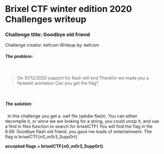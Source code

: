 # Brixel CTF winter edition 2020 Challenges writeup
### Challenge title: Goodbye old friend
Challenge creator: kefcom
Writeup by: kefcom

##### The problem:
&nbsp;
>On 31/12/2020 support for flash will end
Therefor we made you a farewell animation
Can you get the flag?

&nbsp;
##### The solution:
&nbsp;
In this challenge you get a .swf file (adobe flash). You can either decompile it, or since we are looking for a string, you could unzip it, and use a find in files function to search for brixelCTF{
You will find the flag in file 6.59: Goodbye flash old friend, you gave me loads of entertainment. The flag is brixelCTF{n0_m0r3_5upp0rt}

**accepted flags = brixelCTF{n0_m0r3_5upp0rt}**